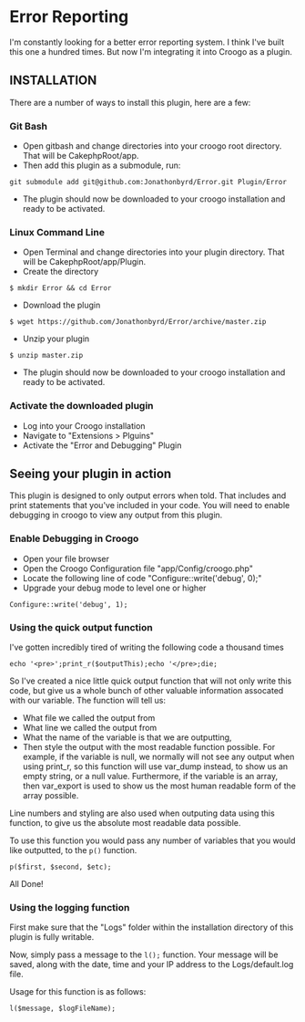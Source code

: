 # Error Reporting
I'm constantly looking for a better error reporting system. I think I've built this one a hundred times. But now I'm integrating it into Croogo as a plugin.

## INSTALLATION
There are a number of ways to install this plugin, here are a few:

### Git Bash
* Open gitbash and change directories into your croogo root directory. That will be CakephpRoot/app.
* Then add this plugin as a submodule, run:

`git submodule add git@github.com:Jonathonbyrd/Error.git Plugin/Error`

* The plugin should now be downloaded to your croogo installation and ready to be activated.

### Linux Command Line
* Open Terminal and change directories into your plugin directory. That will be CakephpRoot/app/Plugin.
* Create the directory

`$ mkdir Error && cd Error`
    
* Download the plugin

`$ wget https://github.com/Jonathonbyrd/Error/archive/master.zip`
    
* Unzip your plugin
    
`$ unzip master.zip`
    
* The plugin should now be downloaded to your croogo installation and ready to be activated.

### Activate the downloaded plugin
* Log into your Croogo installation
* Navigate to "Extensions > Plguins"
* Activate the "Error and Debugging" Plugin

## Seeing your plugin in action
This plugin is designed to only output errors when told. That includes and print statements that you've included in your code. You will need to enable debugging in croogo to view any output from this plugin.

### Enable Debugging in Croogo
* Open your file browser
* Open the Croogo Configuration file "app/Config/croogo.php"
* Locate the following line of code "Configure::write('debug', 0);"
* Upgrade your debug mode to level one or higher

`Configure::write('debug', 1);`
    
### Using the quick output function
I've gotten incredibly tired of writing the following code a thousand times

`echo '<pre>';print_r($outputThis);echo '</pre>;die;`

So I've created a nice little quick output function that will not only write this code, but give us a whole bunch of other valuable information assocated with our variable. The function will tell us:
* What file we called the output from
* What line we called the output from
* What the name of the variable is that we are outputting,
* Then style the output with the most readable function possible. For example, if the variable is null, we normally will not see any output when using print_r, so this function will use var_dump instead, to show us an empty string, or a null value. Furthermore, if the variable is an array, then var_export is used to show us the most human readable form of the array possible.

Line numbers and styling are also used when outputing data using this function, to give us the absolute most readable data possible.

To use this function you would pass any number of variables that you would like outputted, to the `p()` function.

`p($first, $second, $etc);`

All Done!

### Using the logging function
First make sure that the "Logs" folder within the installation directory of this plugin is fully writable.

Now, simply pass a message to the `l();` function. Your message will be saved, along with the date, time and your IP address to the Logs/default.log file.

Usage for this function is as follows:

`l($message, $logFileName);`
    